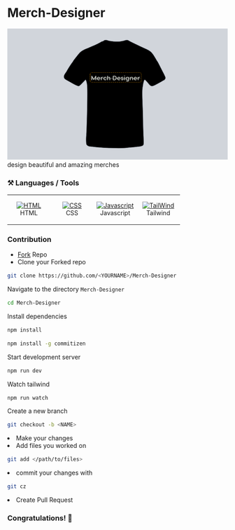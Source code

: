# Merch-Designer

<img src='assets/index.png'/>
design beautiful and amazing merches

### ⚒️ Languages / Tools

<table>

<tbody>

<tr>

<td align="Center" width="25%">

<a href="https://developer.mozilla.org/en-US/docs/Glossary/HTML5" target="_blank" rel="noreferrer"><img src="https://cdn.svgporn.com/logos/html-5.svg" width="36" height="36" alt="HTML" /></a>
<br>HTML

</td>

<td align="Center" width="25%">

<a href="https://developer.mozilla.org/en-US/docs/Web/CSS" target="_blank" rel="noreferrer"><img src="https://cdn.svgporn.com/logos/css-3.svg" width="36" height="36" alt="CSS" /></a>
<br>CSS

</td>

<td align="Center" width="25%">

<a href="https://www.typescriptlang.org/" target="_blank" rel="noreferrer"><img src="https://img.icons8.com/color/144/000000/javascript.png" width="36" height="36" alt="Javascript" /></a>
<br>Javascript

</td>
<td align="Center" width="25%">

<a href="https://www.typescriptlang.org/" target="_blank" rel="noreferrer"><img src="https://img.icons8.com/color/144/000000/tailwindcss.png" width="36" height="36" alt="TailWind" /></a>
<br>Tailwind

</td>
</tr>

</tbody>

</table>

### Contribution

<ul>
<li><a href="https://github.com/Abdulmumin1/Merch-Designer/fork">Fork</a> Repo</li>
<li>Clone your Forked repo</li>
</ul>

```bash
git clone https://github.com/<YOURNAME>/Merch-Designer
```

Navigate to the directory `Merch-Designer`

```bash
cd Merch-Designer
```

Install dependencies

```bash
npm install
```

```bash
npm install -g commitizen
```

Start development server

```bash
npm run dev
```

Watch tailwind

```bash
npm run watch
```

Create a new branch

```bash
git checkout -b <NAME>
```

<li>Make your changes</li>
<li>Add files you worked on</li>

```bash
git add </path/to/files>
```

<li>commit your changes with </li>

```bash
git cz
```

<li>Create Pull Request</li>

### Congratulations! 🎉
